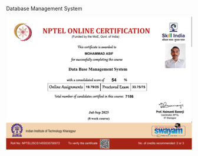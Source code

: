 Database Management System

![dashborad](https://github.com/MDAsif-bit01/Certificate/blob/main/Certificate/Data%20Base%20Management%20System_page-0001.jpg)



